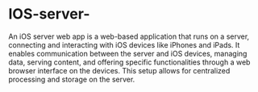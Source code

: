 # IOS-server-
An iOS server web app is a web-based application that runs on a server, connecting and interacting with iOS devices like iPhones and iPads. 
It enables communication between the server and iOS devices, managing data, serving content, and offering specific functionalities through a web browser interface on the devices.
This setup allows for centralized processing and storage on the server.

